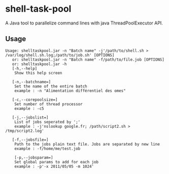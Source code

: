 # shell-task-pool

A Java tool to parallelize command lines with java ThreadPoolExecutor API.

## Usage

	Usage: shelltaskpool.jar -n "Batch name" -j'/path/to/shell.sh > /var/log/shell.sh.log;/path/to/job.sh' [OPTIONS]
	   or: shelltaskpool.jar -n "Batch name" -f/path/to/file.job [OPTIONS]
	   or: shelltaskpool.jar -h
	   [-h,--help]
	   	Show this help screen
	
	   [-n,--batchname=]
	   	Set the name of the entire batch
	   	example : -n "Alimentation différentiel des omes"
	
	   [-c,--corepoolsize=]
	   	Set number of thread processor
	   	example : -c5
	
	   [-j,--jobslist=]
	   	List of jobs seperated by ';'
	   	example : -j'nslookup google.fr; /path/script2.sh > /tmp/script2.log'
	
	   [-f,--jobsfile=]
	   	Path to the jobs plain text file. Jobs are separated by new line
	   	example : -f/home/me/test.job
	
	    [-p,--jobsparam=]
	   	Set global params to add for each job
	   	example : -p'-x 2011/05/05 -m 1024'
